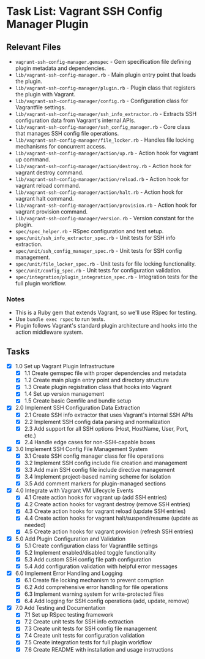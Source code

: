 # Task List: Vagrant SSH Config Manager Plugin

## Relevant Files

- `vagrant-ssh-config-manager.gemspec` - Gem specification file defining plugin metadata and dependencies.
- `lib/vagrant-ssh-config-manager.rb` - Main plugin entry point that loads the plugin.
- `lib/vagrant-ssh-config-manager/plugin.rb` - Plugin class that registers the plugin with Vagrant.
- `lib/vagrant-ssh-config-manager/config.rb` - Configuration class for Vagrantfile settings.
- `lib/vagrant-ssh-config-manager/ssh_info_extractor.rb` - Extracts SSH configuration data from Vagrant's internal APIs.
- `lib/vagrant-ssh-config-manager/ssh_config_manager.rb` - Core class that manages SSH config file operations.
- `lib/vagrant-ssh-config-manager/file_locker.rb` - Handles file locking mechanisms for concurrent access.
- `lib/vagrant-ssh-config-manager/action/up.rb` - Action hook for vagrant up command.
- `lib/vagrant-ssh-config-manager/action/destroy.rb` - Action hook for vagrant destroy command.
- `lib/vagrant-ssh-config-manager/action/reload.rb` - Action hook for vagrant reload command.
- `lib/vagrant-ssh-config-manager/action/halt.rb` - Action hook for vagrant halt command.
- `lib/vagrant-ssh-config-manager/action/provision.rb` - Action hook for vagrant provision command.
- `lib/vagrant-ssh-config-manager/version.rb` - Version constant for the plugin.
- `spec/spec_helper.rb` - RSpec configuration and test setup.
- `spec/unit/ssh_info_extractor_spec.rb` - Unit tests for SSH info extraction.
- `spec/unit/ssh_config_manager_spec.rb` - Unit tests for SSH config management.
- `spec/unit/file_locker_spec.rb` - Unit tests for file locking functionality.
- `spec/unit/config_spec.rb` - Unit tests for configuration validation.
- `spec/integration/plugin_integration_spec.rb` - Integration tests for the full plugin workflow.

### Notes

- This is a Ruby gem that extends Vagrant, so we'll use RSpec for testing.
- Use `bundle exec rspec` to run tests.
- Plugin follows Vagrant's standard plugin architecture and hooks into the action middleware system.

## Tasks

- [x] 1.0 Set up Vagrant Plugin Infrastructure
  - [x] 1.1 Create gemspec file with proper dependencies and metadata
  - [x] 1.2 Create main plugin entry point and directory structure
  - [x] 1.3 Create plugin registration class that hooks into Vagrant
  - [x] 1.4 Set up version management
  - [x] 1.5 Create basic Gemfile and bundle setup
- [x] 2.0 Implement SSH Configuration Data Extraction  
  - [x] 2.1 Create SSH info extractor that uses Vagrant's internal SSH APIs
  - [x] 2.2 Implement SSH config data parsing and normalization
  - [x] 2.3 Add support for all SSH options (Host, HostName, User, Port, etc.)
  - [x] 2.4 Handle edge cases for non-SSH-capable boxes
- [x] 3.0 Implement SSH Config File Management System
  - [x] 3.1 Create SSH config manager class for file operations
  - [x] 3.2 Implement SSH config include file creation and management
  - [x] 3.3 Add main SSH config file include directive management
  - [x] 3.4 Implement project-based naming scheme for isolation
  - [x] 3.5 Add comment markers for plugin-managed sections
- [x] 4.0 Integrate with Vagrant VM Lifecycle Events
  - [x] 4.1 Create action hooks for vagrant up (add SSH entries)
  - [x] 4.2 Create action hooks for vagrant destroy (remove SSH entries)
  - [x] 4.3 Create action hooks for vagrant reload (update SSH entries)
  - [x] 4.4 Create action hooks for vagrant halt/suspend/resume (update as needed)
  - [x] 4.5 Create action hooks for vagrant provision (refresh SSH entries)
- [x] 5.0 Add Plugin Configuration and Validation
  - [x] 5.1 Create configuration class for Vagrantfile settings
  - [x] 5.2 Implement enabled/disabled toggle functionality
  - [x] 5.3 Add custom SSH config file path configuration
  - [x] 5.4 Add configuration validation with helpful error messages
- [x] 6.0 Implement Error Handling and Logging
  - [x] 6.1 Create file locking mechanism to prevent corruption
  - [x] 6.2 Add comprehensive error handling for file operations
  - [x] 6.3 Implement warning system for write-protected files
  - [x] 6.4 Add logging for SSH config operations (add, update, remove)
- [x] 7.0 Add Testing and Documentation
  - [x] 7.1 Set up RSpec testing framework
  - [x] 7.2 Create unit tests for SSH info extraction
  - [x] 7.3 Create unit tests for SSH config file management
  - [x] 7.4 Create unit tests for configuration validation
  - [x] 7.5 Create integration tests for full plugin workflow
  - [x] 7.6 Create README with installation and usage instructions
